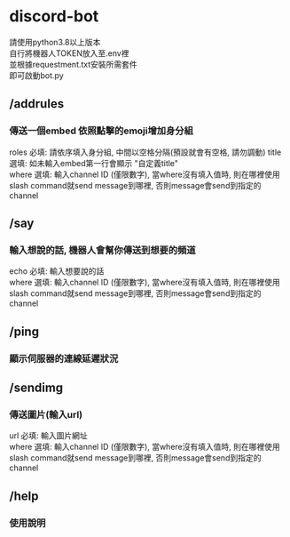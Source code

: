 # discord-bot
請使用python3.8以上版本  
自行將機器人TOKEN放入至.env裡  
並根據requestment.txt安裝所需套件  
即可啟動bot.py  

## /addrules
### 傳送一個embed 依照點擊的emoji增加身分組
roles 必填: 請依序填入身分組, 中間以空格分隔(預設就會有空格, 請勿調動)
title 選填: 如未輸入embed第一行會顯示 "自定義title"  
where 選填: 輸入channel ID (僅限數字), 當where沒有填入值時, 則在哪裡使用slash command就send message到哪裡, 否則message會send到指定的channel  

## /say
### 輸入想說的話, 機器人會幫你傳送到想要的頻道
echo 必填: 輸入想要說的話  
where 選填: 輸入channel ID (僅限數字), 當where沒有填入值時, 則在哪裡使用slash command就send message到哪裡, 否則message會send到指定的channel  

## /ping
### 顯示伺服器的連線延遲狀況

## /sendimg
### 傳送圖片(輸入url)
url 必填: 輸入圖片網址  
where 選填: 輸入channel ID (僅限數字), 當where沒有填入值時, 則在哪裡使用slash command就send message到哪裡, 否則message會send到指定的channel  

## /help 
### 使用說明
